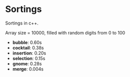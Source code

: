 # Sortings
Sortings in c++.

Array size = 10000, filled with random digits from 0 to 100

- **bubble**: 0.60s
- **cocktail**: 0.38s
- **insertion**: 0.20s
- **selection**: 0.15s
- **gnome**: 0.28s
- **merge**: 0.004s
